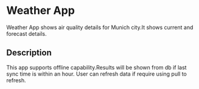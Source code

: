 # Weather App
Weather App shows air quality details for Munich city.It shows current and forecast details.

## Description
This app supports offline capability.Results will be shown from db if last sync time is within an hour. User can refresh data if require using pull to refresh.
